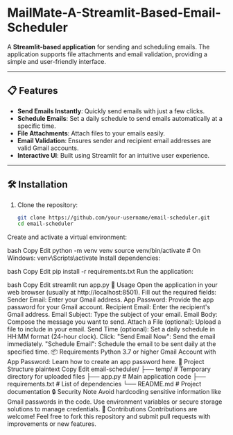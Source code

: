 # MailMate-A-Streamlit-Based-Email-Scheduler

A **Streamlit-based application** for sending and scheduling emails. The application supports file attachments and email validation, providing a simple and user-friendly interface.

---

## 📋 Features

- **Send Emails Instantly**: Quickly send emails with just a few clicks.
- **Schedule Emails**: Set a daily schedule to send emails automatically at a specific time.
- **File Attachments**: Attach files to your emails easily.
- **Email Validation**: Ensures sender and recipient email addresses are valid Gmail accounts.
- **Interactive UI**: Built using Streamlit for an intuitive user experience.

---

## 🛠️ Installation

1. Clone the repository:
   ```bash
   git clone https://github.com/your-username/email-scheduler.git
   cd email-scheduler
Create and activate a virtual environment:

bash
Copy
Edit
python -m venv venv
source venv/bin/activate   # On Windows: venv\Scripts\activate
Install dependencies:

bash
Copy
Edit
pip install -r requirements.txt
Run the application:

bash
Copy
Edit
streamlit run app.py
🚀 Usage
Open the application in your web browser (usually at http://localhost:8501).
Fill out the required fields:
Sender Email: Enter your Gmail address.
App Password: Provide the app password for your Gmail account.
Recipient Email: Enter the recipient's Gmail address.
Email Subject: Type the subject of your email.
Email Body: Compose the message you want to send.
Attach a File (optional): Upload a file to include in your email.
Send Time (optional): Set a daily schedule in HH:MM format (24-hour clock).
Click:
"Send Email Now": Send the email immediately.
"Schedule Email": Schedule the email to be sent daily at the specified time.
📦 Requirements
Python 3.7 or higher
Gmail Account with App Password: Learn how to create an app password here.
📂 Project Structure
plaintext
Copy
Edit
email-scheduler/
├── temp/                  # Temporary directory for uploaded files
├── app.py                 # Main application code
├── requirements.txt       # List of dependencies
└── README.md              # Project documentation
🔒 Security Note
Avoid hardcoding sensitive information like Gmail passwords in the code.
Use environment variables or secure storage solutions to manage credentials.
🤝 Contributions
Contributions are welcome! Feel free to fork this repository and submit pull requests with improvements or new features.

